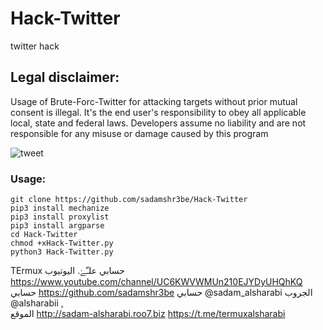 # Hack-Twitter
 twitter hack 


## Legal disclaimer:

Usage of Brute-Forc-Twitter for attacking targets without prior mutual consent is illegal. It's the end user's responsibility to obey all applicable local, state and federal laws. Developers assume no liability and are not responsible for any misuse or damage caused by this program 

![tweet](https://www3.0zz0.com/2020/05/23/03/592467570.png)


### Usage:
```
git clone https://github.com/sadamshr3be/Hack-Twitter
pip3 install mechanize
pip3 install proxylist
pip3 install argparse
cd Hack-Twitter
chmod +xHack-Twitter.py
python3 Hack-Twitter.py

```
TErmux
حسابي علـّۓ. اليوتيوب
https://www.youtube.com/channel/UC6KWVWMUn210EJYDyUHQhKQ
حسابي https://github.com/sadamshr3be
حسابي @sadam_alsharabi
الجروب @alsharabii ,   
الموقع http://sadam-alsharabi.roo7.biz
https://t.me/termuxalsharabi